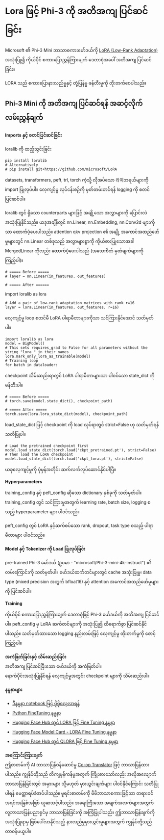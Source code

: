 <!--
CO_OP_TRANSLATOR_METADATA:
{
  "original_hash": "50b6a55a0831b417835087d8b57759fe",
  "translation_date": "2025-07-17T06:36:47+00:00",
  "source_file": "md/03.FineTuning/FineTuning_Lora.md",
  "language_code": "my"
}
-->
# **Lora ဖြင့် Phi-3 ကို အတိအကျ ပြင်ဆင်ခြင်း**

Microsoft ၏ Phi-3 Mini ဘာသာစကားမော်ဒယ်ကို [LoRA (Low-Rank Adaptation)](https://github.com/microsoft/LoRA?WT.mc_id=aiml-138114-kinfeylo) အသုံးပြု၍ ကိုယ်ပိုင် စကားပြောညွှန်ကြားချက် ဒေတာစုံအပေါ် အတိအကျ ပြင်ဆင်ခြင်း။

LORA သည် စကားပြောနားလည်မှုနှင့် တုံ့ပြန်မှု ဖန်တီးမှုကို တိုးတက်စေပါသည်။

## Phi-3 Mini ကို အတိအကျ ပြင်ဆင်ရန် အဆင့်လိုက် လမ်းညွှန်ချက်

**Imports နှင့် စတင်ပြင်ဆင်ခြင်း**

loralib ကို ထည့်သွင်းခြင်း

```
pip install loralib
# Alternatively
# pip install git+https://github.com/microsoft/LoRA

```

datasets, transformers, peft, trl, torch ကဲ့သို့ လိုအပ်သော 라이ဘရယ်များကို import ပြုလုပ်ပါ။
လေ့ကျင့်မှု လုပ်ငန်းစဉ်ကို မှတ်တမ်းတင်ရန် logging ကို စတင်ပြင်ဆင်ပါ။

loralib တွင် ရှိသော counterparts များဖြင့် အချို့သော အလွှာများကို ပြောင်းလဲအသုံးပြုနိုင်သည်။ ယခုအချိန်တွင် nn.Linear, nn.Embedding, nn.Conv2d များကိုသာ ထောက်ပံ့ပေးပါသည်။ attention qkv projection ၏ အချို့ အကောင်အထည်ဖော်မှုများတွင် nn.Linear တစ်ခုသည် အလွှာများစွာကို ကိုယ်စားပြုသောအခါ MergedLinear ကိုလည်း ထောက်ပံ့ပေးပါသည် (အသေးစိတ် မှတ်ချက်များကို ကြည့်ပါ)။

```
# ===== Before =====
# layer = nn.Linear(in_features, out_features)
```

```
# ===== After ======
```

import loralib as lora

```
# Add a pair of low-rank adaptation matrices with rank r=16
layer = lora.Linear(in_features, out_features, r=16)
```

လေ့ကျင့်မှု loop စတင်မီ LoRA ပါရာမီတာများကိုသာ သင်ကြားနိုင်အောင် သတ်မှတ်ပါ။

```
import loralib as lora
model = BigModel()
# This sets requires_grad to False for all parameters without the string "lora_" in their names
lora.mark_only_lora_as_trainable(model)
# Training loop
for batch in dataloader:
```

checkpoint သိမ်းဆည်းရာတွင် LoRA ပါရာမီတာများသာ ပါဝင်သော state_dict ကို ဖန်တီးပါ။

```
# ===== Before =====
# torch.save(model.state_dict(), checkpoint_path)
```
```
# ===== After =====
torch.save(lora.lora_state_dict(model), checkpoint_path)
```

load_state_dict ဖြင့် checkpoint ကို load လုပ်ရာတွင် strict=False ဟု သတ်မှတ်ရန် သတိပြုပါ။

```
# Load the pretrained checkpoint first
model.load_state_dict(torch.load('ckpt_pretrained.pt'), strict=False)
# Then load the LoRA checkpoint
model.load_state_dict(torch.load('ckpt_lora.pt'), strict=False)
```

ယခုလေ့ကျင့်မှုကို ပုံမှန်အတိုင်း ဆက်လက်လုပ်ဆောင်နိုင်ပါပြီ။

**Hyperparameters**

training_config နှင့် peft_config ဆိုသော dictionary နှစ်ခုကို သတ်မှတ်ပါ။ training_config တွင် သင်ကြားမှုအတွက် learning rate, batch size, logging စသည့် hyperparameter များ ပါဝင်သည်။

peft_config တွင် LoRA နှင့်ဆက်စပ်သော rank, dropout, task type စသည့် ပါရာမီတာများ ပါဝင်သည်။

**Model နှင့် Tokenizer ကို Load ပြုလုပ်ခြင်း**

pre-trained Phi-3 မော်ဒယ် (ဥပမာ - "microsoft/Phi-3-mini-4k-instruct") ၏ လမ်းကြောင်းကို သတ်မှတ်ပါ။ မော်ဒယ်ဆက်တင်များတွင် cache အသုံးပြုမှု၊ data type (mixed precision အတွက် bfloat16) နှင့် attention အကောင်အထည်ဖော်မှုများကို ပြင်ဆင်ပါ။

**Training**

ကိုယ်ပိုင် စကားပြောညွှန်ကြားချက် ဒေတာစုံဖြင့် Phi-3 မော်ဒယ်ကို အတိအကျ ပြင်ဆင်ပါ။ peft_config မှ LoRA ဆက်တင်များကို အသုံးပြု၍ ထိရောက်စွာ ပြင်ဆင်နိုင်ပါသည်။ သတ်မှတ်ထားသော logging နည်းလမ်းဖြင့် လေ့ကျင့်မှု တိုးတက်မှုကို စောင့်ကြည့်ပါ။

**အကဲဖြတ်ခြင်းနှင့် သိမ်းဆည်းခြင်း**  
အတိအကျ ပြင်ဆင်ပြီးသော မော်ဒယ်ကို အကဲဖြတ်ပါ။  
နောက်ပိုင်းအသုံးပြုနိုင်ရန် လေ့ကျင့်မှုအတွင်း checkpoint များကို သိမ်းဆည်းပါ။

**နမူနာများ**  
- [ဒီနမူနာ notebook ဖြင့် ပိုမိုလေ့လာရန်](../../../../code/03.Finetuning/Phi_3_Inference_Finetuning.ipynb)  
- [Python FineTuning နမူနာ](../../../../code/03.Finetuning/FineTrainingScript.py)  
- [Hugging Face Hub တွင် LORA ဖြင့် Fine Tuning နမူနာ](../../../../code/03.Finetuning/Phi-3-finetune-lora-python.ipynb)  
- [Hugging Face Model Card - LORA Fine Tuning နမူနာ](https://huggingface.co/microsoft/Phi-3-mini-4k-instruct/blob/main/sample_finetune.py)  
- [Hugging Face Hub တွင် QLORA ဖြင့် Fine Tuning နမူနာ](../../../../code/03.Finetuning/Phi-3-finetune-qlora-python.ipynb)

**အကြောင်းကြားချက်**  
ဤစာတမ်းကို AI ဘာသာပြန်ဝန်ဆောင်မှု [Co-op Translator](https://github.com/Azure/co-op-translator) ဖြင့် ဘာသာပြန်ထားပါသည်။ ကျွန်ုပ်တို့သည် တိကျမှန်ကန်မှုအတွက် ကြိုးစားသော်လည်း အလိုအလျောက် ဘာသာပြန်ခြင်းတွင် အမှားများ သို့မဟုတ် မှားယွင်းချက်များ ပါဝင်နိုင်ကြောင်း သတိပြုပါရန် မေတ္တာရပ်ခံအပ်ပါသည်။ မူရင်းစာတမ်းကို မိမိဘာသာစကားဖြင့်သာ တရားဝင်အရင်းအမြစ်အဖြစ် ယူဆသင့်ပါသည်။ အရေးကြီးသော အချက်အလက်များအတွက် လူ့ဘာသာပြန်ပညာရှင်မှ ဘာသာပြန်ခြင်းကို အကြံပြုပါသည်။ ဤဘာသာပြန်ချက်ကို အသုံးပြုရာမှ ဖြစ်ပေါ်လာနိုင်သည့် နားလည်မှုမှားယွင်းမှုများအတွက် ကျွန်ုပ်တို့သည် တာဝန်မယူပါ။